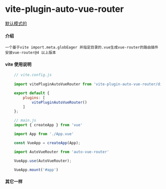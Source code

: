 # vite-plugin-auto-vue-router
[默认模式的](README.md)
#### 介绍
    一个基于vite import.meta.globEager 并指定目录的.vue生成vue-router的路由插件
    安装vue-router@4 以上版本

#### vite 使用说明
```js
    // vite.config.js
    
    import vitePluginAutoVueRouter from 'vite-plugin-auto-vue-router/dist/globEager'

    export default {
        plugins: [
            vitePluginAutoVueRouter()
        ]
    };

    // main.js
    import { createApp } from 'vue'

    import App from './App.vue'

    const VueApp = createApp(App);

    import AutoVueRouter from 'auto-vue-router'

    VueApp.use(AutoVueRouter);

    VueApp.mount('#app')
```

#### 其它一样